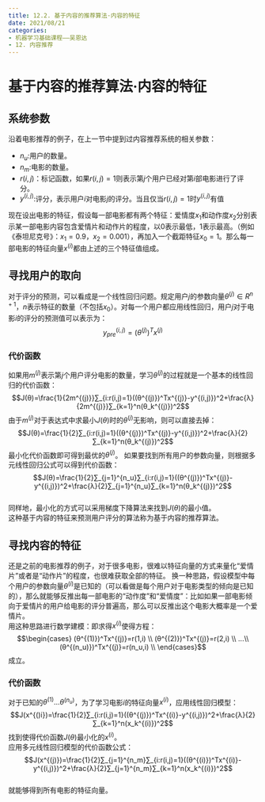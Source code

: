 ```yaml
---
title: 12.2. 基于内容的推荐算法·内容的特征
date: 2021/08/21
categories: 
- 机器学习基础课程——吴恩达
- 12. 内容推荐
---
```

# 基于内容的推荐算法·内容的特征
## 系统参数
沿着电影推荐的例子，在上一节中提到过内容推荐系统的相关参数：  
- $n_u$:用户的数量。  
- $n_m$:电影的数量。  
- $r(i,j)$：标记函数，如果$r(i,j)=1$则表示第$j$个用户已经对第$i$部电影进行了评分。  
- $y^{(i,j)}$:评分，表示用户$i$对电影$j$的评分。当且仅当$r(i,j)=1$时$y^{(i,j)}$有值  

现在设出电影的特征，假设每一部电影都有两个特征：爱情度$x_1$和动作度$x_2$分别表示某一部电影内容包含爱情片和动作片的程度，以0表示最低，1表示最高。（例如《泰坦尼克号》：$x_1=0.9$，$x_2=0.001$），再加入一个截距特征$x_0=1$。那么每一部电影的特征向量$x^{(i)}$都由上述的三个特征值组成。  

## 寻找用户的取向
对于评分的预测，可以看成是一个线性回归问题。规定用户$j$的参数向量$θ^{(j)}∈ R^{n+1}$，$n$表示特征的数量（不包括$x_0$）。对每一个用户都应用线性回归，用户$j$对于电影$i$的评分的预测值可以表示为：  
$$y^{(i,j)}_{pre}=(θ^{(j)})^Tx^{(j)}$$   

### 代价函数
如果用$m^{(j)}$表示第$j$个用户评分电影的数量，学习$θ^{(j)}$的过程就是一个基本的线性回归的代价函数：  
$$J(θ)=\frac{1}{2m^{(j)}}∑_{i:r(i,j)=1}((θ^{(j)})^Tx^{(j)}-y^{(i,j)})^2+\frac{λ}{2m^{(j)}}∑_{k=1}^n(θ_k^{(j)})^2$$
由于$m^{(j)}$对于表达式中求最小$J(θ)$时的$θ^{(j)}$无影响，则可以直接去掉：  
$$J(θ)=\frac{1}{2}∑_{i:r(i,j)=1}((θ^{(j)})^Tx^{(j)}-y^{(i,j)})^2+\frac{λ}{2}∑_{k=1}^n(θ_k^{(j)})^2$$
最小化代价函数即可得到最优的$θ^{(j)}$。
如果要找到所有用户的参数向量，则根据多元线性回归公式可以得到代价函数：  
$$J(θ)=\frac{1}{2}∑_{j=1}^{n_u}∑_{i:r(i,j)=1}((θ^{(j)})^Tx^{(j)}-y^{(i,j)})^2+\frac{λ}{2}∑_{j=1}^{n_u}∑_{k=1}^n(θ_k^{(j)})^2$$  
同样地，最小化的方式可以采用梯度下降算法来找到$J(θ)$的最小值。  
这种基于内容的特征来预测用户评分的算法称为基于内容的推荐算法。  

## 寻找内容的特征
还是之前的电影推荐的例子，对于很多电影，很难以特征向量的方式来量化“爱情片”或者是“动作片”的程度，也很难获取全部的特征。  换一种思路，假设模型中每个用户的参数向量$θ^{(i)}$是已知的（可以看做是每个用户对于电影类型的倾向是已知的），那么就能够反推出每一部电影的“动作度”和“爱情度”：比如如果一部电影倾向于爱情片的用户给电影的评分普遍高，那么可以反推出这个电影大概率是一个爱情片。  
用这种思路进行数学建模：即求得$x^{(i)}$使得方程：  
$$\begin{cases}
    (θ^{(1)})^Tx^{(j)}=r(1,i) \\
    (θ^{(2)})^Tx^{(j)}=r(2,i) \\
    ...\\
    (θ^{(n_u)})^Tx^{(j)}=r(n_u,i) \\
\end{cases}$$
成立。  

### 代价函数
对于已知的$θ^{(1)}...θ^{(n_u)}$，为了学习电影$i$的特征向量$x^{(i)}$，应用线性回归模型：  
$$J(x^{()i})=\frac{1}{2}∑_{i:r(i,j)=1}((θ^{(j)})^Tx^{(i)}-y^{(i,j)})^2+\frac{λ}{2}∑_{k=1}^n(x_k^{(i)})^2$$
找到使得代价函数$J(θ)$最小化的$x^{(i)}$。  
应用多元线性回归模型的代价函数公式：  
$$J(x^{(j)})=\frac{1}{2}∑_{j=1}^{n_m}∑_{i:r(i,j)=1}((θ^{(i)})^Tx^{(i)}-y^{(i,j)})^2+\frac{λ}{2}∑_{j=1}^{n_m}∑_{k=1}^n(x_k^{(i)})^2$$  
就能够得到所有电影的特征向量。  

